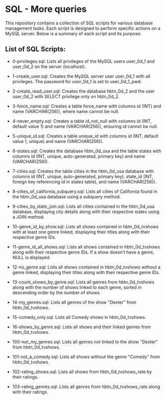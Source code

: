 
# SQL - More queries

This repository contains a collection of SQL scripts for various database management tasks. Each script is designed to perform specific actions on a MySQL server. Below is a summary of each script and its purpose:

## List of SQL Scripts:
- 0-privileges.sql: Lists all privileges of the MySQL users user_0d_1 and user_0d_2 on the server (localhost).

- 1-create_user.sql: Creates the MySQL server user user_0d_1 with all privileges. The password for user_0d_1 is set to user_0d_1_pwd.

- 2-create_read_user.sql: Creates the database hbtn_0d_2 and the user user_0d_2 with SELECT privilege only on hbtn_0d_2.

- 3-force_name.sql: Creates a table force_name with columns id (INT) and name (VARCHAR(256)), where name cannot be null.

- 4-never_empty.sql: Creates a table id_not_null with columns id (INT, default value 1) and name (VARCHAR(256)), ensuring id cannot be null.

- 5-unique_id.sql: Creates a table unique_id with columns id (INT, default value 1, unique) and name (VARCHAR(256)).

-  6-states.sql: Creates the database hbtn_0d_usa and the table states with columns id (INT, unique, auto-generated, primary key) and name (VARCHAR(256)).

- 7-cities.sql: Creates the table cities in the hbtn_0d_usa database with columns id (INT, unique, auto-generated, primary key), state_id (INT, foreign key referencing id in states table), and name (VARCHAR(256)).

-  8-cities_of_california_subquery.sql: Lists all cities of California found in the hbtn_0d_usa database using a subquery method.

-  9-cities_by_state_join.sql: Lists all cities contained in the hbtn_0d_usa database, displaying city details along with their respective states using a JOIN method.

-  10-genre_id_by_show.sql: Lists all shows contained in hbtn_0d_tvshows with at least one genre linked, displaying their titles along with their respective genre IDs.

-  11-genre_id_all_shows.sql: Lists all shows contained in hbtn_0d_tvshows along with their respective genre IDs. If a show doesn't have a genre, NULL is displayed.

- 12-no_genre.sql: Lists all shows contained in hbtn_0d_tvshows without a genre linked, displaying their titles along with their respective genre IDs.

- 13-count_shows_by_genre.sql: Lists all genres from hbtn_0d_tvshows along with the number of shows linked to each genre, sorted in descending order by the number of shows.

- 14-my_genres.sql: Lists all genres of the show "Dexter" from hbtn_0d_tvshows.

- 15-comedy_only.sql: Lists all Comedy shows in hbtn_0d_tvshows.

- 16-shows_by_genre.sql: Lists all shows and their linked genres from hbtn_0d_tvshows.

- 100-not_my_genres.sql: Lists all genres not linked to the show "Dexter" from hbtn_0d_tvshows.

- 101-not_a_comedy.sql: Lists all shows without the genre "Comedy" from hbtn_0d_tvshows.

- 102-rating_shows.sql: Lists all shows from hbtn_0d_tvshows_rate by their ratings.

- 103-rating_genres.sql: Lists all genres from hbtn_0d_tvshows_rate along with their ratings.

